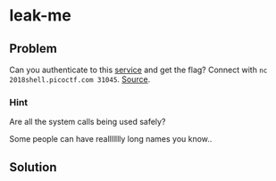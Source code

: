 # leak-me

## Problem

Can you authenticate to this [service](https://2018shell.picoctf.com/static/0bb8663a6d82ba0c5d07f06e357c22ca/auth) and get the flag? Connect with `nc 2018shell.picoctf.com 31045`. [Source](https://2018shell.picoctf.com/static/0bb8663a6d82ba0c5d07f06e357c22ca/auth.c).

### Hint

Are all the system calls being used safely?

Some people can have reallllllly long names you know..

## Solution